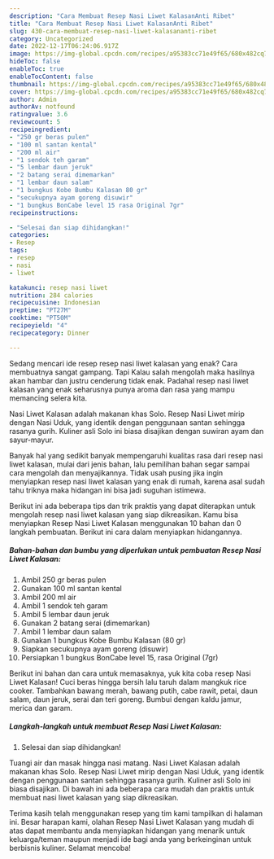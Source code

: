 ```yaml
---
description: "Cara Membuat Resep Nasi Liwet KalasanAnti Ribet"
title: "Cara Membuat Resep Nasi Liwet KalasanAnti Ribet"
slug: 430-cara-membuat-resep-nasi-liwet-kalasananti-ribet
category: Uncategorized
date: 2022-12-17T06:24:06.917Z
image: https://img-global.cpcdn.com/recipes/a95383cc71e49f65/680x482cq70/resep-nasi-liwet-kalasan-foto-resep-utama.jpg
hideToc: false
enableToc: true
enableTocContent: false
thumbnail: https://img-global.cpcdn.com/recipes/a95383cc71e49f65/680x482cq70/resep-nasi-liwet-kalasan-foto-resep-utama.jpg
cover: https://img-global.cpcdn.com/recipes/a95383cc71e49f65/680x482cq70/resep-nasi-liwet-kalasan-foto-resep-utama.jpg
author: Admin
authorAv: notfound
ratingvalue: 3.6
reviewcount: 5
recipeingredient:
- "250 gr beras pulen"
- "100 ml santan kental"
- "200 ml air"
- "1 sendok teh garam"
- "5 lembar daun jeruk"
- "2 batang serai dimemarkan"
- "1 lembar daun salam"
- "1 bungkus Kobe Bumbu Kalasan 80 gr"
- "secukupnya ayam goreng disuwir"
- "1 bungkus BonCabe level 15 rasa Original 7gr"
recipeinstructions:

- "Selesai dan siap dihidangkan!"
categories:
- Resep
tags:
- resep
- nasi
- liwet

katakunci: resep nasi liwet 
nutrition: 284 calories
recipecuisine: Indonesian
preptime: "PT27M"
cooktime: "PT50M"
recipeyield: "4"
recipecategory: Dinner

---
```



Sedang mencari ide resep resep nasi liwet kalasan yang enak? Cara membuatnya sangat gampang. Tapi Kalau salah mengolah maka hasilnya akan hambar dan justru cenderung tidak enak. Padahal resep nasi liwet kalasan yang enak seharusnya punya aroma dan rasa yang mampu memancing selera kita.


Nasi Liwet Kalasan adalah makanan khas Solo. Resep Nasi Liwet mirip dengan Nasi Uduk, yang identik dengan penggunaan santan sehingga rasanya gurih. Kuliner asli Solo ini biasa disajikan dengan suwiran ayam dan sayur-mayur.

Banyak hal yang sedikit banyak mempengaruhi kualitas rasa dari resep nasi liwet kalasan, mulai dari jenis bahan, lalu pemilihan bahan segar sampai cara mengolah dan menyajikannya. Tidak usah pusing jika ingin menyiapkan resep nasi liwet kalasan yang enak di rumah, karena asal sudah tahu triknya maka hidangan ini bisa jadi suguhan istimewa.


Berikut ini ada beberapa tips dan trik praktis yang dapat diterapkan untuk mengolah resep nasi liwet kalasan yang siap dikreasikan. Kamu bisa menyiapkan Resep Nasi Liwet Kalasan menggunakan 10 bahan dan 0 langkah pembuatan. Berikut ini cara dalam menyiapkan hidangannya.

<!--inarticleads1-->

##### Bahan-bahan dan bumbu yang diperlukan untuk pembuatan Resep Nasi Liwet Kalasan:

1. Ambil 250 gr beras pulen
1. Gunakan 100 ml santan kental
1. Ambil 200 ml air
1. Ambil 1 sendok teh garam
1. Ambil 5 lembar daun jeruk
1. Gunakan 2 batang serai (dimemarkan)
1. Ambil 1 lembar daun salam
1. Gunakan 1 bungkus Kobe Bumbu Kalasan (80 gr)
1. Siapkan secukupnya ayam goreng (disuwir)
1. Persiapkan 1 bungkus BonCabe level 15, rasa Original (7gr)


Berikut ini bahan dan cara untuk memasaknya, yuk kita coba resep Nasi Liwet Kalasan! Cuci beras hingga bersih lalu taruh dalam mangkuk rice cooker. Tambahkan bawang merah, bawang putih, cabe rawit, petai, daun salam, daun jeruk, serai dan teri goreng. Bumbui dengan kaldu jamur, merica dan garam. 

<!--inarticleads2-->

##### Langkah-langkah untuk membuat Resep Nasi Liwet Kalasan:


1. Selesai dan siap dihidangkan!

Tuangi air dan masak hingga nasi matang. Nasi Liwet Kalasan adalah makanan khas Solo. Resep Nasi Liwet mirip dengan Nasi Uduk, yang identik dengan penggunaan santan sehingga rasanya gurih. Kuliner asli Solo ini biasa disajikan. Di bawah ini ada beberapa cara mudah dan praktis untuk membuat nasi liwet kalasan yang siap dikreasikan. 

Terima kasih telah menggunakan resep yang tim kami tampilkan di halaman ini. Besar harapan kami, olahan Resep Nasi Liwet Kalasan yang mudah di atas dapat membantu anda menyiapkan hidangan yang menarik untuk keluarga/teman maupun menjadi ide bagi anda yang berkeinginan untuk berbisnis kuliner. Selamat mencoba!
